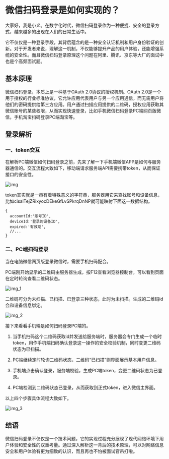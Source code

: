 # 微信扫码登录是如何实现的？

大家好，我是小义。在数字化时代，微信扫码登录作为一种便捷、安全的登录方式，越来越多的出现在人们的日常生活中。

它不仅仅是一种登录手段，其背后蕴含的是一种安全认证机制和用户身份验证的创新。对于开发者来说，理解这一机制，不仅能够提升产品的用户体验，还能增强系统的安全性。而且微信扫码登录原理这个问题在阿里、腾讯、京东等大厂的面试中也是个高频面试题。

## 基本原理

微信扫码登录，本质上是一种基于OAuth 2.0协议的授权机制。OAuth 2.0是一个用于授权的行业标准协议，它允许应用代表用户与另一个应用通信，而无需用户将他们的密码提供给第三方应用。用户通过扫描应用提供的二维码，授权应用获取其微信账号的某些权限，从而实现快速登录，比如手机微信扫码登录PC端网页版微信，手机淘宝扫码登录PC端淘宝等。

## 登录解析

### 一、token交互

在解析PC端微信如何扫码登录之前，先来了解一下手机端微信APP是如何与服务器通信的。交互流程大致如下，移动端请求服务端API需要携带token，从而保证接口的安全性。

![img](https://javacool.oss-cn-shenzhen.aliyuncs.com/img/xyr/20240525174509.png)


token其实就是一串有着特殊意义的字符串，服务器用它来查找账号和设备信息，比如cisalTejZRixyocDEkeGfLvSPkrqDnNP就可能映射下面这一数据结构。

```
{
  accountId:'账号ID',
  deviceId:'登录的设备ID',
  expired:'有效期',
  //...
}
```

### 二、PC端扫码登录

当在电脑微信网页版登录微信时，需要手机扫码配合。


PC端刚开始显示的二维码由服务器生成，按F12查看浏览器控制台，可以看到页面在定时轮询查看二维码状态。

![img_1](https://javacool.oss-cn-shenzhen.aliyuncs.com/img/xyr/20240525174522.png)

二维码可分为未扫描、已扫描、已登录三种状态，此时为未扫描。生成的二维码id会和设备信息绑定。

![img_2](https://javacool.oss-cn-shenzhen.aliyuncs.com/img/xyr/20240525174539.png)


接下来看看手机端是如何扫码登录PC端的。

1.  当手机扫码这个二维码获取id并发送给服务端时，服务器会专门生成一个临时token，用作手机端扫码确认登录这一操作的安全校验机制，同时变更二维码状态为已扫描。

2.  PC端继续定时轮询二维码状态，二维码“已扫描”则界面展示基本用户信息。

3.  手机端点击确认登录，服务端校验，生成PC端token，变更二维码状态为已登录。

4.  PC端检测到二维码状态已登录，从而获取到正式token，进入微信主界面。


以上四个步骤具体流程大致如下。

![img_3](https://javacool.oss-cn-shenzhen.aliyuncs.com/img/xyr/20240525174549.png)

## 结语

微信扫码登录不仅仅是一个技术问题，它的实现过程充分展现了现代网络环境下用户体验和安全性的双重考量。通过深入解析这一背后的技术原理，可以对网络信息安全和用户体验有更为细致的认识，而且再也不怕被面试官吊打啦。